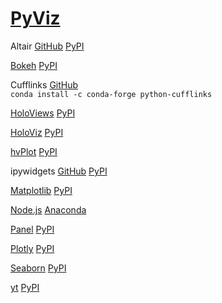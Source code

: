 # [PyViz](https://pyviz.org)

Altair [GitHub](https://altair-viz.github.io) [PyPI](https://pypi.org/project/altair/)<br>

[Bokeh](https://bokeh.org) [PyPI](https://pypi.org/project/bokeh/)<br>

Cufflinks [GitHub](https://github.com/santosjorge/cufflinks)<br>
`conda install -c conda-forge python-cufflinks`<br>

[HoloViews](https://holoviews.org) [PyPI](https://pypi.org/project/holoviews/)<br>

[HoloViz](https://holoviz.org) [PyPI](https://pypi.org/project/holoviz/)<br>

[hvPlot](https://hvplot.holoviz.org) [PyPI](https://pypi.org/project/hvplot/)<br>

ipywidgets [GitHub](https://github.com/jupyter-widgets/ipywidgets) [PyPI](https://pypi.org/project/jupyterlab-widgets/)<br>

[Matplotlib](https://matplotlib.org) [PyPI](https://pypi.org/project/matplotlib/)<br>

[Node.js](https://nodejs.org/en/) [Anaconda](https://anaconda.org/conda-forge/nodejs)<br>

[Panel](https://panel.holoviz.org) [PyPI](https://pypi.org/project/panel/)<br>

[Plotly](https://plotly.com/python/) [PyPI](https://pypi.org/project/plotly/)<br>

[Seaborn](https://seaborn.pydata.org) [PyPI](https://pypi.org/project/seaborn/)<br>

[yt](https://yt-project.org) [PyPI](https://pypi.org/project/yt/)<br>
